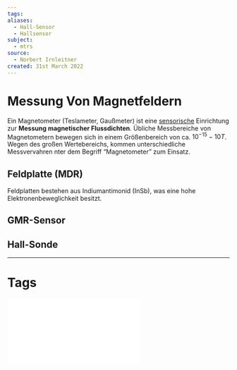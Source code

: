 ```yaml
---
tags: 
aliases:
  - Hall-Sensor
  - Hallsensor
subject:
  - mtrs
source:
  - Norbert Irnleitner
created: 31st March 2022
---
```


# Messung Von Magnetfeldern

Ein Magnetometer (Teslameter, Gaußmeter) ist eine [sensorische](Sensorik.md) Einrichtung zur **Messung magnetischer Flussdichten**. Übliche Messbereiche von Magnetometern bewegen sich in einem Größenbereich von ca. $10^{-15}-10T$. Wegen des großen Wertebereichs, kommen unterschiedliche Messvervahren nter dem Begriff “Magnetometer” zum Einsatz.

## Feldplatte (MDR)

Feldplatten bestehen aus Indiumantimonid (InSb), was eine hohe Elektronenbeweglichkeit besitzt.

## GMR-Sensor

## Hall-Sonde

---

# Tags

![MTRS23_02a_Sensorik](assets/pdf/MTRS23_02a_Sensorik%201.pdf)
